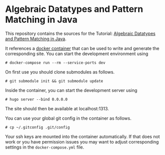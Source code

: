 # Algebraic Datatypes and Pattern Matching in Java

This repository contains the sources for the Tutorial:
[Algebraic Datatypes and Pattern Matching in Java](https://sebfisch.github.io/java-data/).

It references a [docker container](https://github.com/sebfisch/docker-wiki-dev)
that can be used to
write and generate the corresponding site.
You can start the development environment using

    # docker-compose run --rm --service-ports dev

On first use you should clone submodules as follows.

    # git submodule init && git submodule update

Inside the container, you can start the development server using

    # hugo server --bind 0.0.0.0

The site should then be available at localhost:1313.

You can use your global git config in the container as follows.

    # cp ~/.gitconfig .git/config

Your ssh keys are mounted into the container automatically.
If that does not work or you have permission issues
you may want to adjust corresponding settings in the `docker-compose.yml` file.
